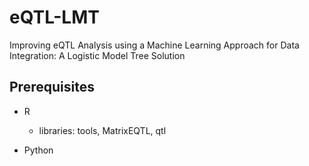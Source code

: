 # eQTL-LMT
Improving eQTL Analysis using a Machine Learning Approach for Data Integration: A Logistic Model Tree Solution

## Prerequisites

* R
  * libraries: tools, MatrixEQTL, qtl

* Python
